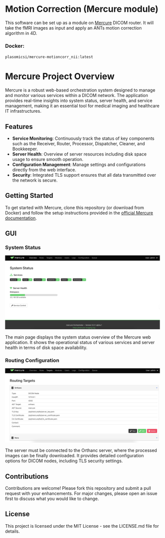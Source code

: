 # Motion Correction (Mercure module) 
This software can be set up as a module on [Mercure](https://mercure-imaging.org/docs/#) DICOM router. It will take the fMRI images as input and apply an ANTs motion correction algorithm in 4D. 

### Docker:
``plasomicsi/mercure-motioncorr_nii:latest``

# Mercure Project Overview

Mercure is a robust web-based orchestration system designed to manage and monitor various services within a DICOM network. The application provides real-time insights into system status, server health, and service management, making it an essential tool for medical imaging and healthcare IT infrastructures.

## Features

- **Service Monitoring**: Continuously track the status of key components such as the Receiver, Router, Processor, Dispatcher, Cleaner, and Bookkeeper.
- **Server Health**: Overview of server resources including disk space usage to ensure smooth operation.
- **Configuration Management**: Manage settings and configurations directly from the web interface.
- **Security**: Integrated TLS support ensures that all data transmitted over the network is secure.

## Getting Started

To get started with Mercure, clone this repository (or download from Docker) and follow the setup instructions provided in the [official Mercure documentation](https://mercure-imaging.org/docs/#).

## GUI

### System Status

![System Status](imgs/status.png)

The main page displays the system status overview of the Mercure web application. It shows the operational status of various services and server health in terms of disk space availability.

### Routing Configuration

![Routing Configuration](imgs/routing.png)

The server must be connected to the Orthanc server, where the processed images can be finally downloaded. It provides detailed configuration options for DICOM nodes, including TLS security settings.

## Contributions

Contributions are welcome! Please fork this repository and submit a pull request with your enhancements. For major changes, please open an issue first to discuss what you would like to change.

## License

This project is licensed under the MIT License - see the LICENSE.md file for details.

